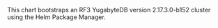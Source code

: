 This chart bootstraps an RF3 YugabyteDB version 2.17.3.0-b152 cluster using the Helm Package Manager.
